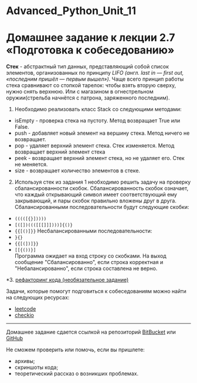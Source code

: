 # Advanced_Python_Unit_11
# Домашнее задание к лекции 2.7 «Подготовка к собеседованию»

**Стек** - абстрактный тип данных, представляющий собой список элементов, организованных по принципу *LIFO (англ. last in — first out, «последним пришёл — первым вышел»)*. Чаще всего принцип работы стека сравнивают со стопкой тарелок: чтобы взять вторую сверху, нужно снять верхнюю. Или с магазином в огнестрельном оружии(стрельба начнётся с патрона, заряженного последним).

1. Необходимо реализовать класс Stack со следующими методами:
- isEmpty - проверка стека на пустоту. Метод возвращает True или False.
- push - добавляет новый элемент на вершину стека. Метод ничего не возвращает.
- pop - удаляет верхний элемент стека. Стек изменяется. Метод возвращает верхний элемент стека
- peek - возвращает верхний элемент стека, но не удаляет его. Стек не меняется.
- size - возвращает количество элементов в стеке.

2. Используя стек из задания 1 необходимо решить задачу на проверку сбалансированности скобок. Сбалансированность скобок означает, что каждый открывающий символ имеет соответствующий ему закрывающий, и пары скобок правильно вложены друг в друга.
Сбалансированными последовательности будут следующие скобки:
- ```(((([{}]))))```
- ```[([])((([[[]]])))]{()}```
- ```{{[()]}}```
Несбалансированными последовательности:
- ```}{}```
- ```{{[(])]}}```
- ```[[{())}]```  
Программа ожидает на вход строку со скобками. На выход сообщение "Сбалансированно", если строка корректная и "Небалансированно", если строка составлена не верно.

\*3. [рефакторинг кода (необязательное задание)](PEP8.md)

Задачи, которые помогут подговиться к собеседованиям можно найти на следующих ресурсах:
- [leetcode](https://leetcode.com/)
- [checkio](https://checkio.org/)
---
Домашнее задание сдается ссылкой на репозиторий [BitBucket](https://bitbucket.org/) или [GitHub](https://github.com/)

Не сможем проверить или помочь, если вы пришлете:
* архивы;
* скриншоты кода;
* теоретический рассказ о возникших проблемах.  
